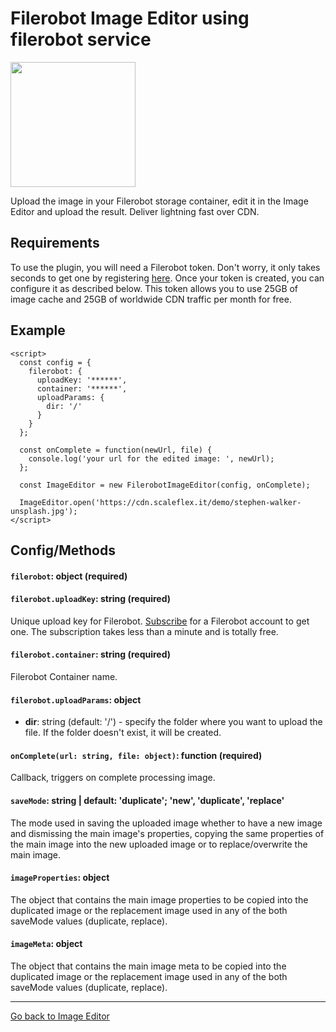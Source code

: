 # Filerobot Image Editor using filerobot service

<a href="https://www.cloudimage.io/en/home"><img src="https://cdn.scaleflex.it/filerobot/filerobot_logo.png" width="200"></a>

Upload the image in your Filerobot storage container, edit it in the Image Editor and upload the result. Deliver lightning fast over CDN.

## Requirements

To use the plugin, you will need a Filerobot token. Don't worry, it only takes seconds to get one by registering
[here](https://www.filerobot.com/en/registration_temp).
Once your token is created, you can configure it as described below. This token allows you to use 25GB of image
cache and 25GB of worldwide CDN traffic per month for free.

## Example

```
<script>
  const config = {
    filerobot: {
      uploadKey: '******',
      container: '******',
      uploadParams: {
        dir: '/'
      }
    }
  };

  const onComplete = function(newUrl, file) {
    console.log('your url for the edited image: ', newUrl);
  };

  const ImageEditor = new FilerobotImageEditor(config, onComplete);

  ImageEditor.open('https://cdn.scaleflex.it/demo/stephen-walker-unsplash.jpg');
</script>
```

## Config/Methods

#### `filerobot`: object (required)

#### `filerobot.uploadKey`: string (required)

Unique upload key for Filerobot.
[Subscribe](https://www.filerobot.com/en/registration_temp) for a
Filerobot account to get one. The subscription takes less than a
minute and is totally free.

#### `filerobot.container`: string (required)

Filerobot Container name.


#### `filerobot.uploadParams`: object

* **dir**: string (default: '/') - specify the folder where you want to upload the file. If the folder doesn't exist, it will be created.

#### `onComplete(url: string, file: object)`: function (required)

Callback, triggers on complete processing image.

#### `saveMode`: string | default: 'duplicate'; 'new', 'duplicate', 'replace'
The mode used in saving the uploaded image whether to have a new image and dismissing the main image's properties, copying the same properties of the main image into the new uploaded image or to replace/overwrite the main image.

#### `imageProperties`: object
The object that contains the main image properties to be copied into the duplicated image or the replacement image used in any of the both saveMode values (duplicate, replace).

#### `imageMeta`: object
The object that contains the main image meta to be copied into the duplicated image or the replacement image used in any of the both saveMode values (duplicate, replace).

***
[Go back to Image Editor](https://github.com/scaleflex/filerobot-image-editor)